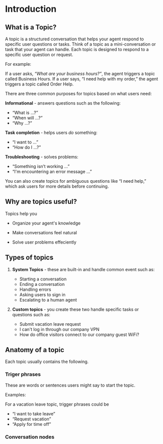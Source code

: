# Introduction

## What is a Topic?

A topic is a structured conversation that helps your agent respond to specific user questions or tasks. Think of a topic as a mini-conversation or task that your agent can handle. Each topic is designed to respond to a specific user question or request.

For example:

If a user asks, _“What are your business hours?”_, the agent triggers a topic called Business Hours.
If a user says, “I need help with my order,” the agent triggers a topic called Order Help.

There are three common purposes for topics based on what users need:

**Informational** - answers questions such as the following:
- “What is …?”
- “When will …?”
- “Why …?”

**Task completion** - helps users _do_ something:
- “I want to …”
- “How do I …?”

**Troubleshooting** - solves problems:
- “Something isn’t working …”
- “I'm encountering an error message …”

You can also create topics for ambiguous questions like “I need help,” which ask users for more details before continuing.

## Why are topics useful?
Topics help you

- Organize your agent's knowledge

- Make conversations feel natural

- Solve user problems effeciently

## Types of topics

1. **System Topics** - these are built-in and handle common event such as:
    - Starting a conversation
    - Ending a conversation
    - Handling errors
    - Asking users to sign in
    - Escalating to a human agent

1. **Custom topics** - you create these two handle specific tasks or questions such as:
    - Submit vacation leave request
    - I can't log in through our company VPN
    - How do office visitors connect to our company guest WiFi?

## Anatomy of a topic

Each topic usually contains the following.

### Triger phrases

These are words or sentences users might say to start the topic.

Examples:

For a vacation leave topic, trigger phrases could be

- “I want to take leave”
- “Request vacation”
- “Apply for time off”

### Conversation nodes



